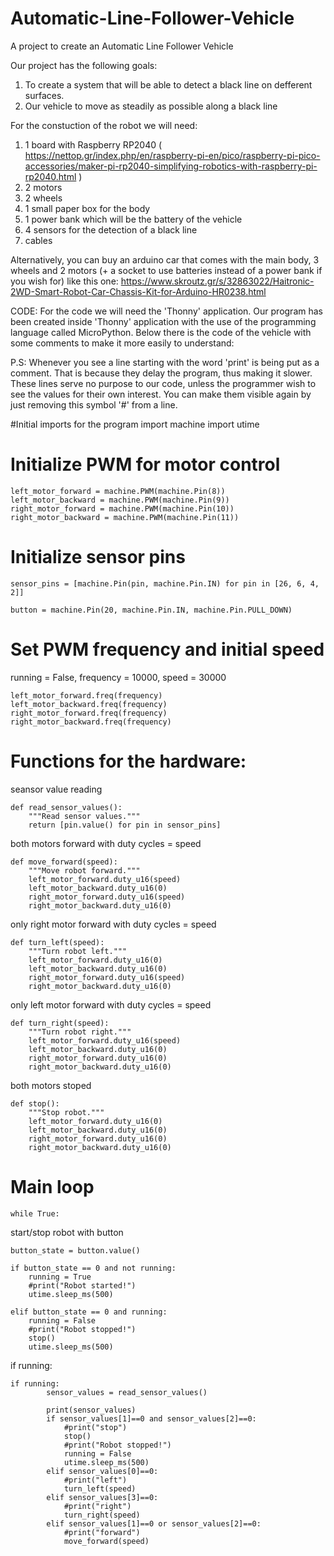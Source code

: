 # Automatic-Line-Follower-Vehicle
A project to create an Automatic Line Follower Vehicle

Our project has the following goals:
1) To create a system that will be able to detect a black line on defferent surfaces.
2) Our vehicle to move as steadily as possible along a black line
 

For the constuction of the robot we will need:
1) 1 board with Raspberry RP2040 ( https://nettop.gr/index.php/en/raspberry-pi-en/pico/raspberry-pi-pico-accessories/maker-pi-rp2040-simplifying-robotics-with-raspberry-pi-rp2040.html )
2) 2 motors
3) 2 wheels
4) 1 small paper box for the body
5) 1 power bank which will be the battery of the vehicle
6) 4 sensors for the detection of a black line
7) cables

Alternatively, you can buy an arduino car that comes with the main body, 3 wheels and 2 motors (+ a socket to use batteries instead of a power bank if you wish for) like this one: https://www.skroutz.gr/s/32863022/Haitronic-2WD-Smart-Robot-Car-Chassis-Kit-for-Arduino-HR0238.html 

CODE:
For the code we will need the 'Thonny' application.
Our program has been created inside 'Thonny' application with the use of the programming language called MicroPython.
Below there is the code of the vehicle with some comments to make it more easily to understand:

P.S: Whenever you see a line starting with the word 'print' is being put as a comment. That is because they delay the program, thus making it slower. These lines serve no purpose to our code, unless the programmer wish to see the values for their own interest. 
You can make them visible again by just removing this symbol '#' from a line. 


#Initial imports for the program
 import machine
 import utime
 

# Initialize PWM for motor control
    left_motor_forward = machine.PWM(machine.Pin(8))
    left_motor_backward = machine.PWM(machine.Pin(9))
    right_motor_forward = machine.PWM(machine.Pin(10))
    right_motor_backward = machine.PWM(machine.Pin(11))

# Initialize sensor pins
    sensor_pins = [machine.Pin(pin, machine.Pin.IN) for pin in [26, 6, 4, 2]]
    
    button = machine.Pin(20, machine.Pin.IN, machine.Pin.PULL_DOWN)

# Set PWM frequency and initial speed
running = False, frequency = 10000, speed = 30000

    left_motor_forward.freq(frequency)
    left_motor_backward.freq(frequency)
    right_motor_forward.freq(frequency)
    right_motor_backward.freq(frequency)

# Functions for the hardware:
seansor value reading
 
    def read_sensor_values():
        """Read sensor values."""
        return [pin.value() for pin in sensor_pins]
both motors forward with duty cycles = speed

    def move_forward(speed):
        """Move robot forward."""
        left_motor_forward.duty_u16(speed)
        left_motor_backward.duty_u16(0)
        right_motor_forward.duty_u16(speed)
        right_motor_backward.duty_u16(0)
only right motor forward with duty cycles = speed

    def turn_left(speed):
        """Turn robot left."""
        left_motor_forward.duty_u16(0)
        left_motor_backward.duty_u16(0)
        right_motor_forward.duty_u16(speed)
        right_motor_backward.duty_u16(0)
only left motor forward with duty cycles = speed
    
    def turn_right(speed):
        """Turn robot right."""
        left_motor_forward.duty_u16(speed)
        left_motor_backward.duty_u16(0)
        right_motor_forward.duty_u16(0)
        right_motor_backward.duty_u16(0)
both motors stoped
        
    def stop():
        """Stop robot."""
        left_motor_forward.duty_u16(0)
        left_motor_backward.duty_u16(0)
        right_motor_forward.duty_u16(0)
        right_motor_backward.duty_u16(0)

# Main loop
    while True:
start/stop robot with button

    button_state = button.value()
    
    if button_state == 0 and not running:
        running = True
        #print("Robot started!")
        utime.sleep_ms(500)
    
    elif button_state == 0 and running:
        running = False
        #print("Robot stopped!")
        stop()
        utime.sleep_ms(500)
if running:

    if running:
            sensor_values = read_sensor_values()
            
            print(sensor_values)
            if sensor_values[1]==0 and sensor_values[2]==0:
                #print("stop")
                stop()
                #print("Robot stopped!")
                running = False
                utime.sleep_ms(500)
            elif sensor_values[0]==0:
                #print("left")
                turn_left(speed)
            elif sensor_values[3]==0:
                #print("right")
                turn_right(speed)
            elif sensor_values[1]==0 or sensor_values[2]==0:
                #print("forward")
                move_forward(speed)

